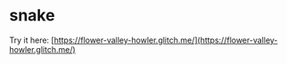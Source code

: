 # snake
Try it here: [https://flower-valley-howler.glitch.me/](https://flower-valley-howler.glitch.me/)
